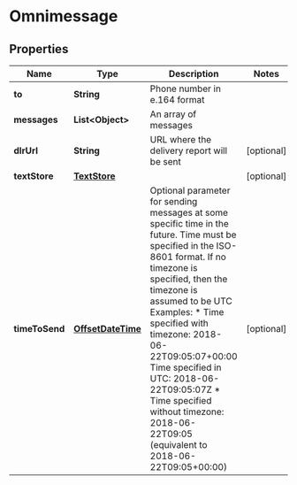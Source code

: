 
# Omnimessage

## Properties
Name | Type | Description | Notes
------------ | ------------- | ------------- | -------------
**to** | **String** | Phone number in e.164 format | 
**messages** | **List&lt;Object&gt;** | An array of messages | 
**dlrUrl** | **String** | URL where the delivery report will be sent |  [optional]
**textStore** | [**TextStore**](TextStore.md) |  |  [optional]
**timeToSend** | [**OffsetDateTime**](OffsetDateTime.md) | Optional parameter for sending messages at some specific time in the future.   Time must be specified in the ISO-8601 format.   If no timezone is specified, then the timezone is assumed to be UTC    Examples:    * Time specified with timezone: 2018-06-22T09:05:07+00:00 Time specified in UTC: 2018-06-22T09:05:07Z   * Time specified without timezone: 2018-06-22T09:05 (equivalent to 2018-06-22T09:05+00:00) |  [optional]



